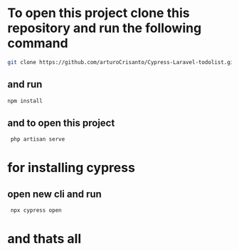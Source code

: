 # To open this project clone this repository and run the following command

```bash
git clone https://github.com/arturoCrisanto/Cypress-Laravel-todolist.git
```

## and run

```bash
npm install
```

## and to open this project

```bash
 php artisan serve
```

# for installing cypress

## open new cli and run

```bash
 npx cypress open
```

# and thats all
